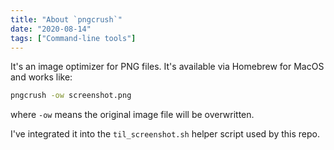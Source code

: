 ```yaml
---
title: "About `pngcrush`"
date: "2020-08-14"
tags: ["Command-line tools"]
---
```


It's an image optimizer for PNG files. It's available via Homebrew for MacOS and
works like:

```bash
pngcrush -ow screenshot.png
```

where `-ow` means the original image file will be overwritten.

I've integrated it into the `til_screenshot.sh` helper script used by this repo.
